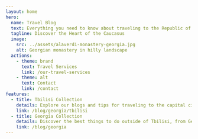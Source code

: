 ```yaml
---
layout: home
hero:
  name: Travel Blog
  text: Everything you need to know about traveling to the Republic of Georgia.
  tagline: Discover the Heart of the Caucasus
  image: 
    src: ../assets/alaverdi-monastery-georgia.jpg
    alt: Georgian monastery in hilly landscape  
  actions:
    - theme: brand
      text: Travel Services
      link: /our-travel-services
    - theme: alt
      text: Contact
      link: /contact
features:
  - title: Tbilisi Collection
    details: Explore our blogs and tips for traveling to the capital city of Georgia, Tbilisi.
    link: /blog/georgia/tbilisi
  - title: Georgia Collection
    details: Discover the best things to do outside of Tbilisi, from Georgia's wine regions to the best hikes in nature.
    link: /blog/georgia
---
```

